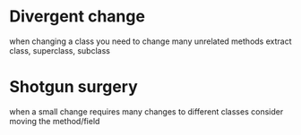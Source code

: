 # Divergent change
when changing a class you need to change many unrelated methods
extract class, superclass, subclass

# Shotgun surgery
when a small change requires many changes to different classes
consider moving the method/field
